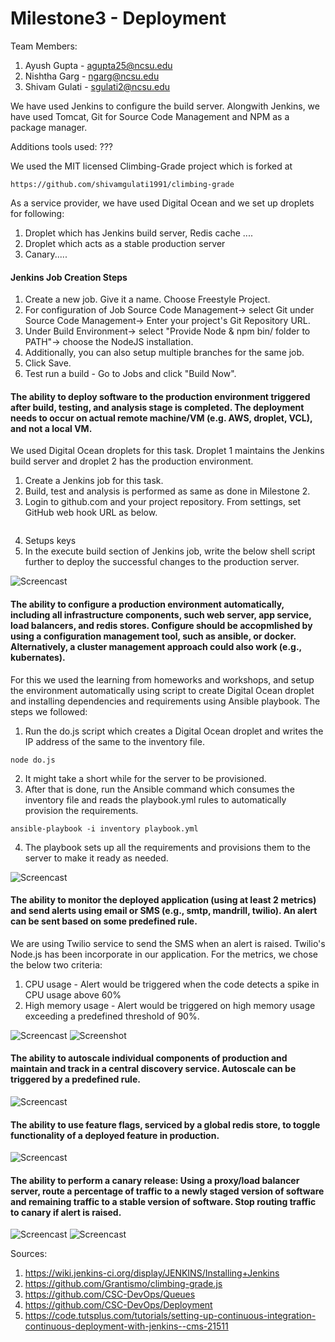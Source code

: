 # Milestone3 - Deployment

Team Members:

1. Ayush Gupta - agupta25@ncsu.edu
2. Nishtha Garg - ngarg@ncsu.edu
3. Shivam Gulati - sgulati2@ncsu.edu

We have used Jenkins to configure the build server. Alongwith Jenkins, we have used Tomcat, Git for Source Code Management and NPM as a package manager.

Additions tools used: ???

We used the MIT licensed Climbing-Grade project which is forked at 
```
https://github.com/shivamgulati1991/climbing-grade
```
As a service provider, we have used Digital Ocean and we set up droplets for following:

1. Droplet which has Jenkins build server, Redis cache ....
2. Droplet which acts as a stable production server
3. Canary.....

#### Jenkins Job Creation Steps

1. Create a new job. Give it a name. Choose Freestyle Project.
2. For configuration of Job
   Source Code Management-> select Git under Source Code Management-> Enter your project's Git Repository URL.
3. Under Build Environment-> select "Provide Node & npm bin/ folder to PATH"-> choose the NodeJS installation.
4. Additionally, you can also setup multiple branches for the same job.
5. Click Save.
5. Test run a build - Go to Jobs and click "Build Now". 


#### The ability to deploy software to the production environment triggered after build, testing, and analysis stage is completed. The deployment needs to occur on actual remote machine/VM (e.g. AWS, droplet, VCL), and not a local VM.

We used Digital Ocean droplets for this task. Droplet 1 maintains the Jenkins build server and droplet 2 has the production environment.

1. Create a Jenkins job for this task.
2. Build, test and analysis is performed as same as done in Milestone 2.
3. Login to github.com and your project repository. From settings, set GitHub web hook URL as below.
```

```

4. Setups keys
5. In the execute build section of Jenkins job, write the below shell script further to deploy the successful changes to the production server.

![Screencast](https://github.com/shivamgulati1991/DevOps-Milestone3/blob/master/Screens/1.gif)


#### The ability to configure a production environment automatically, including all infrastructure components, such web server, app service, load balancers, and redis stores. Configure should be accopmlished by using a configuration management tool, such as ansible, or docker. Alternatively, a cluster management approach could also work (e.g., kubernates).

For this we used the learning from homeworks and workshops, and setup the environment automatically using script to create Digital Ocean droplet and installing dependencies and requirements using Ansible playbook. The steps we followed:

1. Run the do.js script which creates a Digital Ocean droplet and writes the IP address of the same to the inventory file.
```
node do.js
```

2. It might take a short while for the server to be provisioned.
3. After that is done, run the Ansible command which consumes the inventory file and reads the playbook.yml rules to automatically provision the requirements.

```
ansible-playbook -i inventory playbook.yml
```

4. The playbook sets up all the requirements and provisions them to the server to make it ready as needed. 
   
![Screencast](https://github.com/shivamgulati1991/DevOps-Milestone3/blob/master/Screens/1.gif)

#### The ability to monitor the deployed application (using at least 2 metrics) and send alerts using email or SMS (e.g., smtp, mandrill, twilio). An alert can be sent based on some predefined rule.  

We are using Twilio service to send the SMS when an alert is raised. Twilio's Node.js has been incorporate in our application. 
For the metrics, we chose the below two criteria:

1. CPU usage - Alert would be triggered when the code detects a spike in CPU usage above 60%
2. High memory usage -  Alert would be triggered on high memory usage exceeding a predefined threshold of 90%.
   
![Screencast](https://github.com/shivamgulati1991/DevOps-Milestone3/blob/master/Screens/3_1.gif)
![Screenshot](https://github.com/shivamgulati1991/DevOps-Milestone3/blob/master/Screens/3_2.jpg)

#### The ability to autoscale individual components of production and maintain and track in a central discovery service. Autoscale can be triggered by a predefined rule.
   
![Screencast](https://github.com/shivamgulati1991/DevOps-Milestone3/blob/master/Screens/1.gif)

#### The ability to use feature flags, serviced by a global redis store, to toggle functionality of a deployed feature in production.
   
![Screencast](https://github.com/shivamgulati1991/DevOps-Milestone3/blob/master/Screens/1.gif)

#### The ability to perform a canary release: Using a proxy/load balancer server, route a percentage of traffic to a newly staged version of software and remaining traffic to a stable version of software. Stop routing traffic to canary if alert is raised.
   
![Screencast](https://github.com/shivamgulati1991/DevOps-Milestone3/blob/master/Screens/6_1.gif)
![Screencast](https://github.com/shivamgulati1991/DevOps-Milestone3/blob/master/Screens/6_2.gif)


Sources:

1. https://wiki.jenkins-ci.org/display/JENKINS/Installing+Jenkins
2. https://github.com/Grantismo/climbing-grade.js
3. https://github.com/CSC-DevOps/Queues
4. https://github.com/CSC-DevOps/Deployment
5. https://code.tutsplus.com/tutorials/setting-up-continuous-integration-continuous-deployment-with-jenkins--cms-21511
